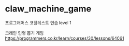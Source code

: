 # claw_machine_game

프로그래머스 코딩테스트 연습 level 1

크레인 인형 뽑기 게임
https://programmers.co.kr/learn/courses/30/lessons/64061
